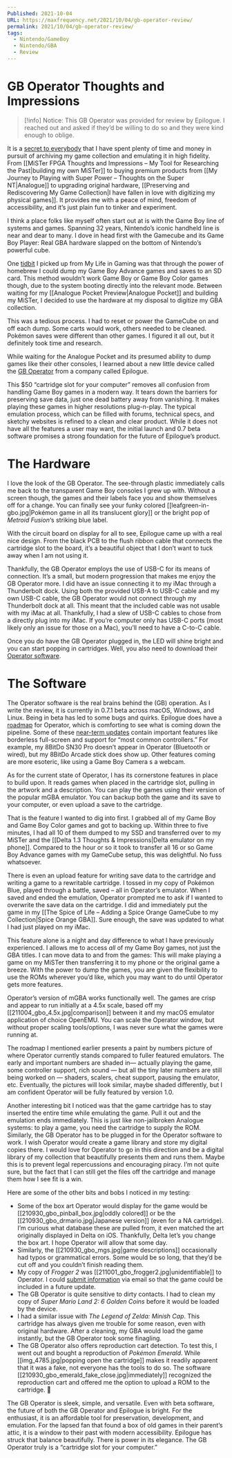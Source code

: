 ```yaml
---
Published: 2021-10-04
URL: https://maxfrequency.net/2021/10/04/gb-operator-review/
permalink: 2021/10/04/gb-operator-review/
tags:
  - Nintendo/GameBoy
  - Nintendo/GBA
  - Review
---
```

# GB Operator Thoughts and Impressions

> [!info] Notice:
> This GB Operator was provided for review by Epilogue. I reached out and asked if they’d be willing to do so and they were kind enough to oblige.

It is a [secret to everybody](http://secrettoeverybody.com/) that I have spent plenty of time and money in pursuit of archiving my game collection and emulating it in high fidelity. From [[MiSTer FPGA Thoughts and Impressions – My Tool for Researching the Past|building my own MiSTer]] to buying premium products from [[My Journey to Playing with Super Power – Thoughts on the Super NT|Analogue]] to upgrading original hardware, [[Preserving and Rediscovering My Game Collection|I have fallen in love with digitizing my physical games]]. It provides me with a peace of mind, freedom of accessibility, and it’s just plain fun to tinker and experiment.

I think a place folks like myself often start out at is with the Game Boy line of systems and games. Spanning 32 years, Nintendo’s iconic handheld line is near and dear to many. I dove in head first with the Gamecube and its Game Boy Player: Real GBA hardware slapped on the bottom of Nintendo’s powerful cube.

One [tidbit](https://youtube.com/watch?v=_tVJYdZRAXg&t=1869) I picked up from My Life in Gaming was that through the power of homebrew I could dump my Game Boy Advance games and saves to an SD card. This method wouldn’t work Game Boy or Game Boy Color games though, due to the system booting directly into the relevant mode. Between waiting for my [[Analogue Pocket Preview|Analogue Pocket]] and building my MiSTer, I decided to use the hardware at my disposal to digitize my GBA collection.

This was a tedious process. I had to reset or power the GameCube on and off each dump. Some carts would work, others needed to be cleaned. Pokémon saves were different than other games. I figured it all out, but it definitely took time and research.

While waiting for the Analogue Pocket and its presumed ability to dump games like their other consoles, I learned about a new little device called the [GB Operator](https://www.epilogue.co/product/gb-operator) from a company called Epilogue.

This $50 “cartridge slot for your computer” removes all confusion from handling Game Boy games in a modern way. It tears down the barriers for preserving save data, just one dead battery away from vanishing. It makes playing these games in higher resolutions plug-n-play. The typical emulation process, which can be filled with forums, technical specs, and sketchy websites is refined to a clean and clear product. While it does not have all the features a user may want, the initial launch and 0.7 beta software promises a strong foundation for the future of Epilogue’s product.
# The Hardware

I love the look of the GB Operator. The see-through plastic immediately calls me back to the transparent Game Boy consoles I grew up with. Without a screen though, the games and their labels face you and show themselves off for a change. You can finally see your funky colored [[leafgreen-in-gbo.jpg|Pokémon game in all its translucent glory]] or the bright pop of *Metroid Fusion*‘s striking blue label.

With the circuit board on display for all to see, Epilogue came up with a real nice design. From the black PCB to the flush ribbon cable that connects the cartridge slot to the board, it’s a beautiful object that I don’t want to tuck away when I am not using it.

Thankfully, the GB Operator employs the use of USB-C for its means of connection. It’s a small, but modern progression that makes me enjoy the GB Operator more. I did have an issue connecting it to my iMac through a Thunderbolt dock. Using both the provided USB-A to USB-C cable and my own USB-C cable, the GB Operator would not connect through my Thunderbolt dock at all. This meant that the included cable was not usable with my iMac at all. Thankfully, I had a slew of USB-C cables to chose from a directly plug into my iMac. If you’re computer only has USB-C ports (most likely only an issue for those on a Mac), you’ll need to have a C-to-C cable.

Once you do have the GB Operator plugged in, the LED will shine bright and you can start popping in cartridges. Well, you also need to download their [Operator software](https://www.epilogue.co/downloads).
# The Software

The Operator software is the real brains behind the (GB) operation. As I write the review, it is currently in 0.7.1 beta across macOS, Windows, and Linux. Being in beta has led to some bugs and quirks. Epilogue does have a [roadmap](https://support.epilogue.co/hc/en-us/articles/4405966582674-Operator-Roadmap) for Operator, which is comforting to see what is coming down the pipeline. Some of these [near-term updates](https://support.epilogue.co/hc/en-us/articles/4405966784658-v0-8-beta-Planned-Features) contain important features like borderless full-screen and support for “most common controllers.” For example, my 8BitDo SN30 Pro doesn’t appear in Operator (Bluetooth or wired), but my 8BitDo Arcade stick does show up. Other features coming are more esoteric, like using a Game Boy Camera s a webcam.

As for the current state of Operator, I has its cornerstone features in place to build upon. It reads games when placed in the cartridge slot, pulling in the artwork and a description. You can play the games using their version of the popular mGBA emulator. You can backup both the game and its save to your computer, or even upload a save to the cartridge.

That is the feature I wanted to dig into first. I grabbed all of my Game Boy and Game Boy Color games and got to backing up. Within three to five minutes, I had all 10 of them dumped to my SSD and transferred over to my MiSTer and the [[Delta 1.3 Thoughts & Impressions|Delta emulator on my phone]]. Compared to the hour or so it took to transfer all 16 or so Game Boy Advance games with my GameCube setup, this was delightful. No fuss whatsoever.

There is even an upload feature for writing save data to the cartridge and writing a game to a rewritable cartridge. I tossed in my copy of Pokémon Blue, played through a battle, saved – all in Operator’s emulator. When I saved and ended the emulation, Operator prompted me to ask if I wanted to overwrite the save data on the cartridge. I did and immediately put the game in my [[The Spice of Life – Adding a Spice Orange GameCube to my Collection|Spice Orange GBA]]. Sure enough, the save was updated to what I had just played on my iMac.

This feature alone is a night and day difference to what I have previously experienced. I allows me to access *all* of my Game Boy games, not just the GBA titles. I can move data to and from the games: This will make playing a game on my MiSTer then transferring it to my phone or the original game a breeze. With the power to dump the games, you are given the flexibility to use the ROMs wherever you’d like, which you may want to do until Operator gets more features.

Operator’s version of mGBA works functionally well. The games are crisp and appear to run initially at a 4.5x scale, based off my [[211004_gbo_4.5x.jpg|comparison]] between it and my macOS emulator application of choice OpenEMU. You can scale the Operator window, but without proper scaling tools/options, I was never sure what the games were running at.

The roadmap I mentioned earlier presents a paint by numbers picture of where Operator currently stands compared to fuller featured emulators. The early and important numbers are shaded in— actually playing the game, some controller support, rich sound — but all the tiny later numbers are still being worked on — shaders, scalers, cheat support, pausing the emulator, etc. Eventually, the pictures will look similar, maybe shaded differently, but I am confident Operator will be fully featured by version 1.0.

Another interesting bit I noticed was that the game cartridge has to stay inserted the entire time while emulating the game. Pull it out and the emulation ends immediately. This is just like non-jailbroken Analogue systems: to play a game, you need the cartridge to supply the ROM. Similarly, the GB Operator has to be plugged in for the Operator software to work. I wish Operator would create a game library and store my digital copies there. I would love for Operator to go in this direction and be a digital library of my collection that beautifully presents them and runs them. Maybe this is to prevent legal repercussions and encouraging piracy. I’m not quite sure, but the fact that I can still get the files off the cartridge and manage them how I see fit is a win.

Here are some of the other bits and bobs I noticed in my testing:

- Some of the box art Operator would display for the game would be [[210930_gbo_pinball_box.jpg|oddly colored]] or be the [[210930_gbo_drmario.jpg|Japanese version]] (even for a NA cartridge). I’m curious what database these are pulled from, it even matched the art originally displayed in Delta on iOS. Thankfully, Delta let’s you change the box art. I hope Operator will allow that some day.
- Similarly, the [[210930_gbo_mgs.jpg|game descriptions]] occasionally had typos or grammatical errors. Some would be so long, that they’d be cut off and you couldn’t finish reading them.
- My copy of *Frogger 2* was [[211001_gbo_frogger2.jpg|unidentifiable]] to Operator. I could [submit information](https://support.epilogue.co/hc/en-us/articles/360021972360-How-can-I-add-a-game-to-the-database-) via email so that the game could be included in a future update.
- The GB Operator is quite sensitive to dirty contacts. I had to clean my copy of *Super Mario Land 2: 6 Golden Coins* before it would be loaded by the device.
- I had a similar issue with *The Legend of Zelda: Minish Cap*. This cartridge has always given me trouble for some reason, even with original hardware. After a cleaning, my GBA would load the game instantly, but the GB Operator took some finagling.
- The GB Operator also offers reproduction cart detection. To test this, I went out and bought a reproduction of *Pokémon Emerald*. While [[img_4785.jpg|popping open the cartridge]] makes it readily apparent that it was a fake, not everyone has the tools to do so. The software [[210930_gbo_emerald_fake_close.jpg|immediately]] recognized the reproduction cart and offered me the option to upload a ROM to the cartridge. 👀

The GB Operator is sleek, simple, and versatile. Even with beta software, the future of both the GB Operator and Epilogue is bright. For the enthusiast, it is an affordable tool for preservation, development, and emulation. For the lapsed fan that found a box of old games in their parent’s attic, it is a window to their past with modern accessibility. Epilogue has struck that balance beautifully. There is power in its elegance. The GB Operator truly is a “cartridge slot for your computer.”